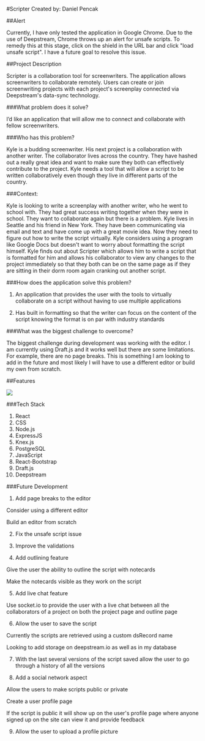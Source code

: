 #Scripter
Created by: Daniel Pencak

##Alert

Currently, I have only tested the application in Google Chrome. Due to the use of Deepstream, Chrome throws up an alert for unsafe scripts. To remedy this at this stage, click on the shield in the URL bar and click "load unsafe script". I have a future goal to resolve this issue.

##Project Description

Scripter is a collaboration tool for screenwriters. The application allows screenwriters to collaborate remotely. Users can create or join screenwriting projects with each project's screenplay connected via Deepstream's data-sync technology.

###What problem does it solve?

I’d like an application that will allow me to connect and collaborate with fellow screenwriters.

###Who has this problem?

Kyle is a budding screenwriter. His next project is a collaboration with another writer. The collaborator lives across the country. They have hashed out a really great idea and want to make sure they both can effectively contribute to the project. Kyle needs a tool that will allow a script to be written collaboratively even though they live in different parts of the country.

###Context:

Kyle is looking to write a screenplay with another writer, who he went to school with. They had great success writing together when they were in school. They want to collaborate again but there is a problem. Kyle lives in Seattle and his friend in New York. They have been communicating via email and text and have come up with a great movie idea. Now they need to figure out how to write the script virtually. Kyle considers using a program like Google Docs but doesn't want to worry about formatting the script himself. Kyle finds out about Scripter which allows him to write a script that is formatted for him and allows his collaborator to view any changes to the project immediately so that they both can be on the same page as if they are sitting in their dorm room again cranking out another script.

###How does the application solve this problem?

1. An application that provides the user with the tools to virtually    collaborate on a script without having to use multiple applications

2. Has built in formatting so that the writer can focus on the content of the script knowing the format is on par with industry standards

###What was the biggest challenge to overcome?

The biggest challenge during development was working with the editor. I am currently using Draft.js and it works well but there are some limitations. For example, there are no page breaks. This is something I am looking to add in the future and most likely I will have to use a different editor or build my own from scratch.

##Features

<img src="/public/img/video-thumbnail.png">

###Tech Stack

1. React
2. CSS
3. Node.js
4. ExpressJS
5. Knex.js
6. PostgreSQL
7. JavaScript
8. React-Bootstrap
9. Draft.js
10. Deepstream

###Future Development

1. Add page breaks to the editor

  Consider using a different editor

  Build an editor from scratch

2. Fix the unsafe script issue

3. Improve the validations

4. Add outlining feature

  Give the user the ability to outline the script with notecards

  Make the notecards visible as they work on the script

5. Add live chat feature

  Use socket.io to provide the user with a live chat between all the collaborators of a project on both the project page and outline page

6. Allow the user to save the script

  Currently the scripts are retrieved using a custom dsRecord name

  Looking to add storage on deepstream.io as well as in my database

7. With the last several versions of the script saved allow the user to go through a history of all the versions

8. Add a social network aspect

  Allow the users to make scripts public or private

  Create a user profile page

  If the script is public it will show up on the user's profile page where anyone signed up on the site can view it and provide feedback

9. Allow the user to upload a profile picture
